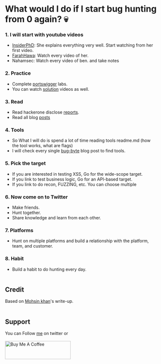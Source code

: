 # What would I do if I start bug hunting from 0 again? 💀

### 1. I will start with youtube videos
- [InsiderPhD](https://www.youtube.com/c/InsiderPhD/videos): She explains everything very well. Start watching from her first video.
- [FarahHawa](https://www.youtube.com/c/FarahHawa/videos): Watch every video of her.
- Nahamsec: Watch every video of ben. and take notes

### 2. Practice
- Complete [portswigger](https://portswigger.net/web-security) labs.
- You can watch [solution](https://www.youtube.com/user/Michael10Sommer) videos as well.

### 3. Read
- Read hackerone disclose [reports](https://hackerone.com/hacktivity).
- Read all blog [posts](https://pentester.land/list-of-bug-bounty-writeups.html) 

### 4. Tools
- So What I will do is spend a lot of time reading tools readme.md (how the tool works, what are flags)
- I will check every single [bug-byte](https://blog.intigriti.com/category/bugbytes/) blog post to find tools.

### 5. Pick the target
- If you are interested in testing XSS, Go for the wide-scope target.
- If you link to test business logic, Go for an API-based target.
- If you link to do recon, FUZZING, etc. You can choose multiple

### 6. Now come on to Twitter
- Make friends.
- Hunt together.
- Share knowledge and learn from each other.

### 7. Platforms
- Hunt on multiple platforms and build a relationship with the platform, team, and customer.

### 8. Habit
- Build a habit to do hunting every day.
<br>&nbsp;

## Credit
Based on [Mohsin khan](https://mokhansec.medium.com/what-would-i-do-if-i-start-bug-hunting-from-0-again-79c7fa78b789)'s write-up.
<br>&nbsp;

## Support
You can Follow [me](https://twitter.com/MeAsHacker_HNA) on twitter or
<br><br><a href="https://www.buymeacoffee.com/NafisiAslH" target="_blank"><img src="https://cdn.buymeacoffee.com/buttons/v2/default-yellow.png" alt="Buy Me A Coffee" style="height: 60px !important;width: 217px !important;" ></a>
